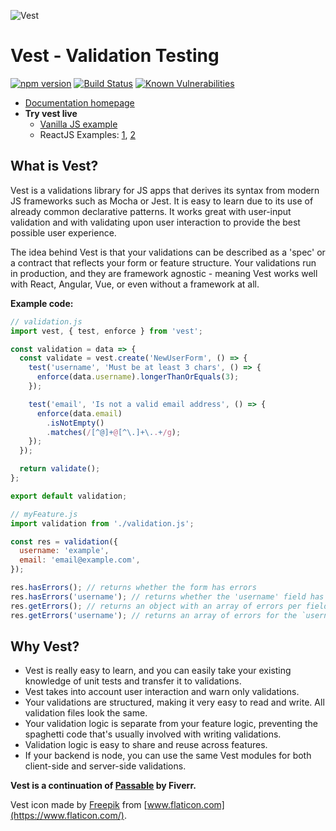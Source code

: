 ![Vest](https://cdn.jsdelivr.net/gh/ealush/vest@assets/logo.png 'Vest')

# Vest - Validation Testing

[![npm version](https://badge.fury.io/js/vest.svg)](https://badge.fury.io/js/vest) [![Build Status](https://travis-ci.org/ealush/vest.svg?branch=master)](https://travis-ci.org/ealush/vest) [![Known Vulnerabilities](https://snyk.io/test/npm/vest/badge.svg)](https://snyk.io/test/npm/vest)

- [Documentation homepage](https://ealush.github.io/vest)
- **Try vest live**
  - [Vanilla JS example](https://stackblitz.com/edit/vest-vanilla-support-example)
  - ReactJS Examples: [1](https://stackblitz.com/edit/vest-react-support-example), [2](https://stackblitz.com/edit/vest-react-registration)

## What is Vest?

Vest is a validations library for JS apps that derives its syntax from modern JS frameworks such as Mocha or Jest. It is easy to learn due to its use of already common declarative patterns.
It works great with user-input validation and with validating upon user interaction to provide the best possible user experience.

The idea behind Vest is that your validations can be described as a 'spec' or a contract that reflects your form or feature structure. Your validations run in production, and they are framework agnostic - meaning Vest works well with React, Angular, Vue, or even without a framework at all.

**Example code:**

```js
// validation.js
import vest, { test, enforce } from 'vest';

const validation = data => {
  const validate = vest.create('NewUserForm', () => {
    test('username', 'Must be at least 3 chars', () => {
      enforce(data.username).longerThanOrEquals(3);
    });

    test('email', 'Is not a valid email address', () => {
      enforce(data.email)
        .isNotEmpty()
        .matches(/[^@]+@[^\.]+\..+/g);
    });
  });

  return validate();
};

export default validation;
```

```js
// myFeature.js
import validation from './validation.js';

const res = validation({
  username: 'example',
  email: 'email@example.com',
});

res.hasErrors(); // returns whether the form has errors
res.hasErrors('username'); // returns whether the 'username' field has errors
res.getErrors(); // returns an object with an array of errors per field
res.getErrors('username'); // returns an array of errors for the `username` field
```

## Why Vest?

- Vest is really easy to learn, and you can easily take your existing knowledge of unit tests and transfer it to validations.
- Vest takes into account user interaction and warn only validations.
- Your validations are structured, making it very easy to read and write. All validation files look the same.
- Your validation logic is separate from your feature logic, preventing the spaghetti code that's usually involved with writing validations.
- Validation logic is easy to share and reuse across features.
- If your backend is node, you can use the same Vest modules for both client-side and server-side validations.

**Vest is a continuation of [Passable](https://github.com/fiverr/passable) by Fiverr.**

Vest icon made by [Freepik](https://www.flaticon.com/authors/freepik) from [www.flaticon.com](https://www.flaticon.com/).
